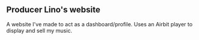 ## Producer Lino's website

A website I've made to act as a dashboard/profile. Uses an Airbit player to display and sell my music.
